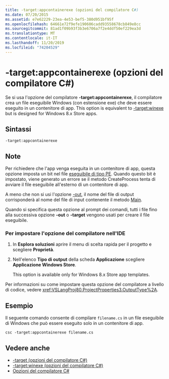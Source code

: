 ```yaml
---
title: -target:appcontainerexe (opzioni del compilatore C#)
ms.date: 07/20/2015
ms.assetid: e7e62229-23ea-4e53-bef5-380d951bf95f
ms.openlocfilehash: 64661e72f9efe190606cadd93558678cb849e8cc
ms.sourcegitcommit: 81ad1f09b93f3b3e6706a7f2e4ddf50ef229ea3d
ms.translationtype: MT
ms.contentlocale: it-IT
ms.lasthandoff: 11/20/2019
ms.locfileid: "74204529"
---
```

# <a name="-targetappcontainerexe-c-compiler-options"></a>-target:appcontainerexe (opzioni del compilatore C#)
Se si usa l'opzione del compilatore **-target:appcontainerexe**, il compilatore crea un file eseguibile Windows (con estensione exe) che deve essere eseguito in un contenitore di app. This option is equivalent to [-target:winexe](./target-winexe-compiler-option.md) but is designed for Windows 8.x Store apps.  
  
## <a name="syntax"></a>Sintassi  
  
```console  
-target:appcontainerexe  
```  
  
## <a name="remarks"></a>Note  
 Per richiedere che l'app venga eseguita in un contenitore di app, questa opzione imposta un bit nel file [eseguibile di tipo PE](/windows/desktop/Debug/pe-format). Quando questo bit è impostato, viene generato un errore se il metodo CreateProcess tenta di avviare il file eseguibile all'esterno di un contenitore di app.  
  
 A meno che non si usi l'opzione [-out](./out-compiler-option.md), il nome del file di output corrisponderà al nome del file di input contenente il metodo [Main](../../programming-guide/main-and-command-args/index.md).  
  
 Quando si specifica questa opzione al prompt dei comandi, tutti i file fino alla successiva opzione **-out** o **-target** vengono usati per creare il file eseguibile.  
  
### <a name="to-set-this-compiler-option-in-the-ide"></a>Per impostare l'opzione del compilatore nell'IDE  
  
1. In **Esplora soluzioni** aprire il menu di scelta rapida per il progetto e scegliere **Proprietà**.  
  
2. Nell'elenco **Tipo di output** della scheda **Applicazione** scegliere **Applicazione Windows Store**.  
  
     This option is available only for Windows 8.x Store app templates.  
  
 Per informazioni su come impostare questa opzione del compilatore a livello di codice, vedere <xref:VSLangProj80.ProjectProperties3.OutputType%2A>.  
  
## <a name="example"></a>Esempio  
 Il seguente comando consente di compilare `filename.cs` in un file eseguibile di Windows che può essere eseguito solo in un contenitore di app.  
  
```console  
csc -target:appcontainerexe filename.cs  
```  
  
## <a name="see-also"></a>Vedere anche

- [-target (opzioni del compilatore C#)](./target-compiler-option.md)
- [-target:winexe (opzioni del compilatore C#)](./target-winexe-compiler-option.md)
- [Opzioni del compilatore C#](./index.md)
